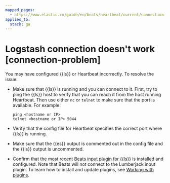 ```yaml
---
mapped_pages:
  - https://www.elastic.co/guide/en/beats/heartbeat/current/connection-problem.html
applies_to:
  stack: ga
---
```


# Logstash connection doesn't work [connection-problem]

You may have configured {{ls}} or Heartbeat incorrectly. To resolve the issue:

* Make sure that {{ls}} is running and you can connect to it. First, try to ping the {{ls}} host to verify that you can reach it from the host running Heartbeat. Then use either `nc` or `telnet` to make sure that the port is available. For example:

    ```shell
    ping <hostname or IP>
    telnet <hostname or IP> 5044
    ```

* Verify that the config file for Heartbeat specifies the correct port where {{ls}} is running.
* Make sure that the {{es}} output is commented out in the config file and the {{ls}} output is uncommented.
* Confirm that the most recent [Beats input plugin for {{ls}}](logstash-docs-md://lsr/plugins-inputs-beats.md) is installed and configured. Note that Beats will not connect to the Lumberjack input plugin. To learn how to install and update plugins, see [Working with plugins](logstash://reference/working-with-plugins.md).

